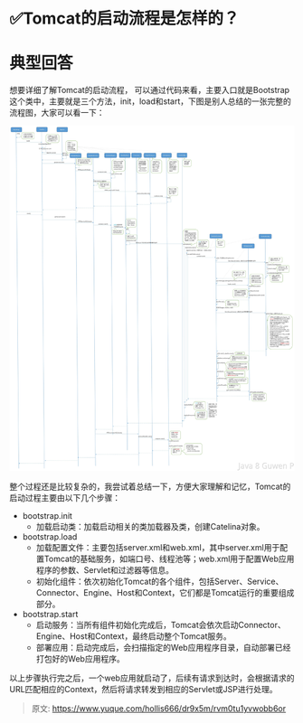 # ✅Tomcat的启动流程是怎样的？


# 典型回答

想要详细了解Tomcat的启动流程， 可以通过代码来看，主要入口就是Bootstrap这个类中，主要就是三个方法，init，load和start，下图是别人总结的一张完整的流程图，大家可以看一下：

![1681550795216-558ee94f-f6f2-4610-984f-bc60495188b4.jpeg](./img/G-HyyLh9-SH9gteJ/1681550795216-558ee94f-f6f2-4610-984f-bc60495188b4-788223.jpeg)

整个过程还是比较复杂的，我尝试着总结一下，方便大家理解和记忆，Tomcat的启动过程主要由以下几个步骤：

- bootstrap.init
   - 加载启动类：加载启动相关的类加载器及类，创建Catelina对象。
- bootstrap.load
   - 加载配置文件：主要包括server.xml和web.xml，其中server.xml用于配置Tomcat的基础服务，如端口号、线程池等；web.xml用于配置Web应用程序的参数、Servlet和过滤器等信息。
   - 初始化组件：依次初始化Tomcat的各个组件，包括Server、Service、Connector、Engine、Host和Context，它们都是Tomcat运行的重要组成部分。
- bootstrap.start
   - 启动服务：当所有组件初始化完成后，Tomcat会依次启动Connector、Engine、Host和Context，最终启动整个Tomcat服务。
   - 部署应用：启动完成后，会扫描指定的Web应用程序目录，自动部署已经打包好的Web应用程序。

以上步骤执行完之后，一个web应用就启动了，后续有请求到达时，会根据请求的URL匹配相应的Context，然后将请求转发到相应的Servlet或JSP进行处理。

 



> 原文: <https://www.yuque.com/hollis666/dr9x5m/rvm0tu1yvwobb6or>